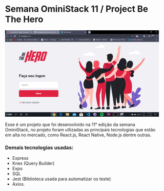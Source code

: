 # Semana OminiStack 11 / Project Be The Hero

![](/home_page.png)

Esse é um projeto que foi desenvolvido na 11° edição da semana OminiStack, no projeto foram utlizadas as principais tecnologias que estão em alta no mercado, como React.js, React Native, Node.js dentre outras.

### Demais tecnologias usadas: 
- Express
- Knex (Query Builder)
- Expo
- SQL
- Jest (Biblioteca usada para automatizar os teste)
- Axios.

